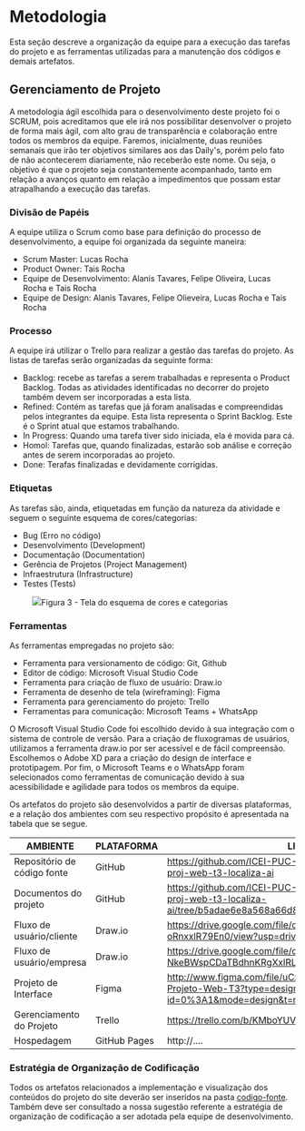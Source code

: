 
# Metodologia

Esta seção descreve a organização da equipe para a execução das tarefas do projeto e as ferramentas utilizadas para a manutenção dos códigos e demais artefatos.

## Gerenciamento de Projeto

A metodologia ágil escolhida para o desenvolvimento deste projeto foi o SCRUM, pois acreditamos que ele irá nos possibilitar desenvolver o projeto de forma mais ágil, com alto grau de transparência e colaboração entre todos os membros da equipe. Faremos, inicialmente, duas reuniões semanais que irão ter objetivos similares aos das Daily's, porém pelo fato de não acontecerem diariamente, não receberão este nome. Ou seja, o objetivo é que o projeto seja constantemente acompanhado, tanto em relação a avanços quanto em relação a impedimentos que possam estar atrapalhando a execução das tarefas.  

### Divisão de Papéis

A equipe utiliza o Scrum como base para definição do processo de desenvolvimento, a equipe foi organizada da seguinte maneira: 
- Scrum Master: Lucas Rocha
- Product Owner: Tais Rocha
- Equipe de Desenvolvimento: Alanis Tavares, Felipe Oliveira, Lucas Rocha e Tais Rocha
- Equipe de Design: Alanis Tavares, Felipe Olieveira, Lucas Rocha e Tais Rocha

### Processo

A equipe irá utilizar o Trello para realizar a gestão das tarefas do projeto. As listas de tarefas serão organizadas da seguinte forma: 

- Backlog: recebe as tarefas a serem trabalhadas e representa o Product Backlog. Todas as atividades identificadas no decorrer do projeto também devem ser incorporadas a esta lista. 
- Refined: Contém as tarefas que já foram analisadas e compreendidas pelos integrantes da equipe. Esta lista representa o Sprint Backlog. Este é o Sprint atual que estamos trabalhando. 
- In Progress: Quando uma tarefa tiver sido iniciada, ela é movida para cá. 
- Homol: Tarefas que, quando finalizadas, estarão sob análise e correção antes de serem incorporadas ao projeto. 
- Done: Terafas finalizadas e devidamente corrigidas. 


### Etiquetas
<p>As tarefas são, ainda, etiquetadas em função da natureza da atividade e seguem o seguinte esquema de cores/categorias:</p>

<ul>
  <li>Bug (Erro no código)</li>
  <li>Desenvolvimento (Development)</li>
  <li>Documentação (Documentation)</li>
  <li>Gerência de Projetos (Project Management)</li>
  <li>Infraestrutura (Infrastructure)</li>
  <li>Testes (Tests)</li>
</ul>

<figure> 
  <img src="https://user-images.githubusercontent.com/100447878/164068979-9eed46e1-9b44-461e-ab88-c2388e6767a1.png"
    <figcaption>Figura 3 - Tela do esquema de cores e categorias</figcaption>
</figure> 
  
### Ferramentas

As ferramentas empregadas no projeto são:
<ul>
  <li>Ferramenta para versionamento de código: Git, Github</li>
  <li>Editor de código: Microsoft Visual Studio Code</li>
  <li>Ferramenta para criação de fluxo de usuário: Draw.io</li>
  <li>Ferramenta de desenho de tela (wireframing): Figma</li>
  <li>Ferramenta para gerenciamento do projeto: Trello</li>
  <li>Ferramentas para comunicação: Microsoft Teams + WhatsApp</li>
</ul>


O Microsoft Visual Studio Code foi escolhido devido à sua integração com o sistema de controle de versão. Para a criação de fluxogramas de usuários, utilizamos a ferramenta draw.io por ser acessível e de fácil compreensão. Escolhemos o Adobe XD para a criação do design de interface e prototipagem. Por fim, o Microsoft Teams e o WhatsApp foram selecionados como ferramentas de comunicação devido à sua acessibilidade e agilidade para todos os membros da equipe.

Os artefatos do projeto são desenvolvidos a partir de diversas plataformas, e a relação dos ambientes com seu respectivo propósito é apresentada na tabela que se segue.

| AMBIENTE                            | PLATAFORMA                         | LINK DE ACESSO                         |
|-------------------------------------|------------------------------------|----------------------------------------|
| Repositório de código fonte         | GitHub                             | https://github.com/ICEI-PUC-Minas-PMV-ADS/pmv-ads-2024-1-e1-proj-web-t3-localiza-ai                            |
| Documentos do projeto               | GitHub                             | https://github.com/ICEI-PUC-Minas-PMV-ADS/pmv-ads-2024-1-e1-proj-web-t3-localiza-ai/tree/b5adae6e8a568a66d801c0170289104679752496/documentos                            |
| Fluxo de usuário/cliente            | Draw.io                            | https://drive.google.com/file/d/15vVCFx32Qpv7ElvxU_g-oRnxxlR79En0/view?usp=drive_link                            |
| Fluxo de usuário/empresa            | Draw.io                            | https://drive.google.com/file/d/1UW2MoY-NkeBWspCDaTBdhnKRgXxlRLvF/view?usp=drive_link                            |
| Projeto de Interface                | Figma                              | http://www.figma.com/file/uCzm0bXN8Z0rKlvteQwcRw/Localiza.Ai---Projeto-Web-T3?type=design&node-id=0%3A1&mode=design&t=r57mzrwfNwWdH9Ht-1                          |
| Gerenciamento do Projeto            | Trello                    | https://trello.com/b/KMboYUVU/localizaai                           |
| Hospedagem                          | GitHub Pages                       | http://....                            |


### Estratégia de Organização de Codificação 

Todos os artefatos relacionados a implementação e visualização dos conteúdos do projeto do site deverão ser inseridos na pasta [codigo-fonte](http://https://github.com/ICEI-PUC-Minas-PMV-ADS/WebApplicationProject-Template-v2/tree/main/codigo-fonte). Também deve ser consultado a nossa sugestão referente a estratégia de organização de codificação a ser adotada pela equipe de desenvolvimento.
